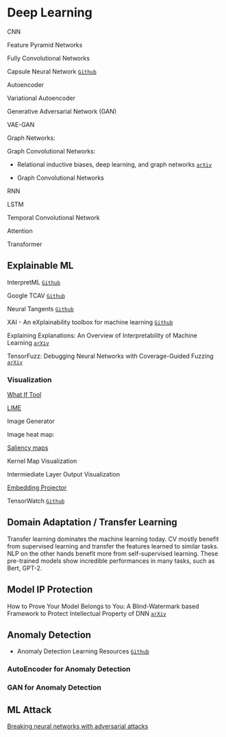 # Deep Learning

CNN

Feature Pyramid Networks

Fully Convolutional Networks

Capsule Neural Network [`Github`](https://github.com/Sarasra/models/tree/master/research/capsules)

Autoencoder

Variational Autoencoder

Generative Adversarial Network (GAN)

VAE-GAN

Graph Networks:

Graph Convolutional Networks:

* Relational inductive biases, deep learning, and graph networks [`arXiv`](https://arxiv.org/abs/1806.01261)

* Graph Convolutional Networks

RNN

LSTM

Temporal Convolutional Network

Attention

Transformer

## Explainable ML

InterpretML [`Github`](https://github.com/interpretml/interpret)

Google TCAV [`Github`](https://github.com/tensorflow/tcav)

Neural Tangents [`Github`](https://github.com/google/neural-tangents)

XAI - An eXplainability toolbox for machine learning [`Github`](https://github.com/EthicalML/xai)

Explaining Explanations: An Overview of Interpretability of Machine Learning [`arXiv`](https://arxiv.org/abs/1806.00069)

TensorFuzz: Debugging Neural Networks with Coverage-Guided Fuzzing [`arXiv`](https://arxiv.org/abs/1807.10875)

### Visualization

[What If Tool](https://pair-code.github.io/what-if-tool/)

[LIME](https://github.com/marcotcr/lime)

Image Generator

Image heat map:

[Saliency maps](https://www.kaggle.com/ernie55ernie/mnist-with-keras-visualization-and-saliency-map)

Kernel Map Visualization

Intermiediate Layer Output Visualization 

[Embedding Projector](https://towardsdatascience.com/visualizing-bias-in-data-using-embedding-projector-649bc65e7487)

TensorWatch [`Github`](https://github.com/microsoft/tensorwatch)

## Domain Adaptation / Transfer Learning

Transfer learning dominates the machine learning today. CV mostly benefit from supervised learning and transfer the features learned to similar tasks. NLP on the other hands benefit more from self-supervised learning. These pre-trained models show incredible performances in many tasks, such as Bert, GPT-2.

## Model IP Protection

How to Prove Your Model Belongs to You: A Blind-Watermark based Framework to Protect Intellectual Property of DNN [`arXiv`](https://arxiv.org/abs/1903.01743)

## Anomaly Detection

* Anomaly Detection Learning Resources [`Github`](https://github.com/yzhao062/anomaly-detection-resources)

### AutoEncoder for Anomaly Detection

### GAN for Anomaly Detection

## ML Attack

[Breaking neural networks with adversarial attacks](https://towardsdatascience.com/breaking-neural-networks-with-adversarial-attacks-f4290a9a45aa)
